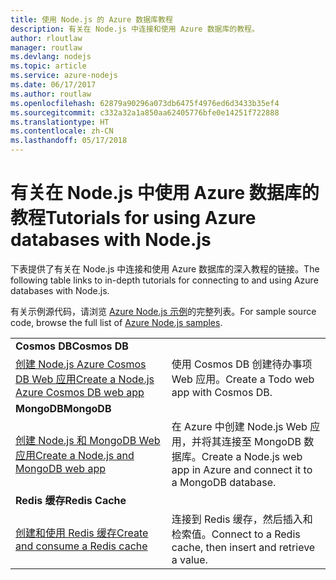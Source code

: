 ```yaml
---
title: 使用 Node.js 的 Azure 数据库教程
description: 有关在 Node.js 中连接和使用 Azure 数据库的教程。
author: rloutlaw
manager: routlaw
ms.devlang: nodejs
ms.topic: article
ms.service: azure-nodejs
ms.date: 06/17/2017
ms.author: routlaw
ms.openlocfilehash: 62879a90296a073db6475f4976ed6d3433b35ef4
ms.sourcegitcommit: c332a32a1a850aa62405776bfe0e14251f722888
ms.translationtype: HT
ms.contentlocale: zh-CN
ms.lasthandoff: 05/17/2018
---
```

# <a name="tutorials-for-using-azure-databases-with-nodejs"></a><span data-ttu-id="d8136-103">有关在 Node.js 中使用 Azure 数据库的教程</span><span class="sxs-lookup"><span data-stu-id="d8136-103">Tutorials for using Azure databases with Node.js</span></span>

<span data-ttu-id="d8136-104">下表提供了有关在 Node.js 中连接和使用 Azure 数据库的深入教程的链接。</span><span class="sxs-lookup"><span data-stu-id="d8136-104">The following table links to in-depth tutorials for connecting to and using Azure databases with Node.js.</span></span> 

<span data-ttu-id="d8136-105">有关示例源代码，请浏览 [Azure Node.js 示例](https://azure.microsoft.com/resources/samples/?term=nodejs)的完整列表。</span><span class="sxs-lookup"><span data-stu-id="d8136-105">For sample source code, browse the full list of [Azure Node.js samples](https://azure.microsoft.com/resources/samples/?term=nodejs).</span></span>

| | |
|---|---|
| <span data-ttu-id="d8136-106">**Cosmos DB**</span><span class="sxs-lookup"><span data-stu-id="d8136-106">**Cosmos DB**</span></span> ||
| [<span data-ttu-id="d8136-107">创建 Node.js Azure Cosmos DB Web 应用</span><span class="sxs-lookup"><span data-stu-id="d8136-107">Create a Node.js Azure Cosmos DB web app</span></span>](http://docs.microsoft.com/azure/documentdb/documentdb-nodejs-application?toc=/azure/node/toc.json&bc=/azure/node/toc.json) | <span data-ttu-id="d8136-108">使用 Cosmos DB 创建待办事项 Web 应用。</span><span class="sxs-lookup"><span data-stu-id="d8136-108">Create a Todo web app with Cosmos DB.</span></span>  |
| <span data-ttu-id="d8136-109">**MongoDB**</span><span class="sxs-lookup"><span data-stu-id="d8136-109">**MongoDB**</span></span> ||
| [<span data-ttu-id="d8136-110">创建 Node.js 和 MongoDB Web 应用</span><span class="sxs-lookup"><span data-stu-id="d8136-110">Create a Node.js and MongoDB web app</span></span>](http://docs.microsoft.com/azure/app-service-web/app-service-web-tutorial-nodejs-mongodb-app?toc=/azure/node/toc.json&bc=/azure/node/toc.json) | <span data-ttu-id="d8136-111">在 Azure 中创建 Node.js Web 应用，并将其连接至 MongoDB 数据库。</span><span class="sxs-lookup"><span data-stu-id="d8136-111">Create a Node.js web app in Azure and connect it to a MongoDB database.</span></span>  |
| <span data-ttu-id="d8136-112">**Redis 缓存**</span><span class="sxs-lookup"><span data-stu-id="d8136-112">**Redis Cache**</span></span> | |
| [<span data-ttu-id="d8136-113">创建和使用 Redis 缓存</span><span class="sxs-lookup"><span data-stu-id="d8136-113">Create and consume a Redis cache</span></span>](http://docs.microsoft.com/azure/redis-cache/cache-nodejs-get-started?toc=/azure/node/toc.json&bc=/azure/node/toc.json) | <span data-ttu-id="d8136-114">连接到 Redis 缓存，然后插入和检索值。</span><span class="sxs-lookup"><span data-stu-id="d8136-114">Connect to a Redis cache, then insert and retrieve a value.</span></span>
